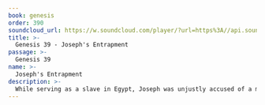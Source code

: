 ```yaml
---
book: genesis
order: 390
soundcloud_url: https://w.soundcloud.com/player/?url=https%3A//api.soundcloud.com/tracks/
title: >-
  Genesis 39 - Joseph's Entrapment
passage: >-
  Genesis 39
name: >-
  Joseph's Entrapment
description: >-
  While serving as a slave in Egypt, Joseph was unjustly accused of a moral failure and landed in jail.
---
```


